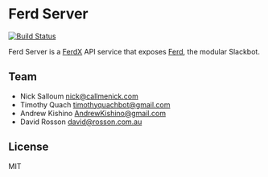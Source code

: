 # Ferd Server

[![Build Status](https://travis-ci.org/ferdx/ferd.svg?branch=master)](https://travis-ci.org/ferdx/ferd)

Ferd Server is a [FerdX](http://ferdx.io) API service that exposes [Ferd](https://github.com/ferdx/ferd), the modular Slackbot.

## Team

* Nick Salloum <nick@callmenick.com>
* Timothy Quach <timothyquachbot@gmail.com>
* Andrew Kishino <AndrewKishino@gmail.com>
* David Rosson <david@rosson.com.au>

## License

MIT